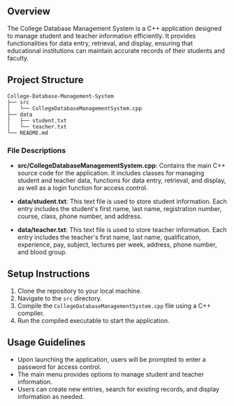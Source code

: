 
## Overview
The College Database Management System is a C++ application designed to manage student and teacher information efficiently. It provides functionalities for data entry, retrieval, and display, ensuring that educational institutions can maintain accurate records of their students and faculty.

## Project Structure
```
College-Database-Management-System
├── src
│   └── CollegeDatabaseManagementSystem.cpp
├── data
│   ├── student.txt
│   └── teacher.txt
└── README.md
```

### File Descriptions
- **src/CollegeDatabaseManagementSystem.cpp**: Contains the main C++ source code for the application. It includes classes for managing student and teacher data, functions for data entry, retrieval, and display, as well as a login function for access control.

- **data/student.txt**: This text file is used to store student information. Each entry includes the student's first name, last name, registration number, course, class, phone number, and address.

- **data/teacher.txt**: This text file is used to store teacher information. Each entry includes the teacher's first name, last name, qualification, experience, pay, subject, lectures per week, address, phone number, and blood group.

## Setup Instructions
1. Clone the repository to your local machine.
2. Navigate to the `src` directory.
3. Compile the `CollegeDatabaseManagementSystem.cpp` file using a C++ compiler.
4. Run the compiled executable to start the application.

## Usage Guidelines
- Upon launching the application, users will be prompted to enter a password for access control.
- The main menu provides options to manage student and teacher information.
- Users can create new entries, search for existing records, and display information as needed.
